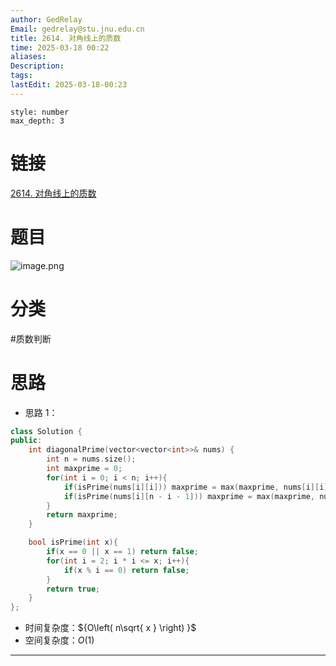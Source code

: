 ```yaml
---
author: GedRelay
Email: gedrelay@stu.jnu.edu.cn
title: 2614. 对角线上的质数
time: 2025-03-18 00:22
aliases: 
Description: 
tags: 
lastEdit: 2025-03-18-00:23
---
```


```toc
style: number
max_depth: 3
```

# 链接
[2614. 对角线上的质数](https://leetcode.cn/problems/prime-in-diagonal/) 

# 题目
![image.png](https://ged-pic-bed.oss-cn-guangzhou.aliyuncs.com/img/202503180023639.png)


# 分类
#质数判断 

# 思路
- 思路 1：


```cpp
class Solution {
public:
    int diagonalPrime(vector<vector<int>>& nums) {
        int n = nums.size();
        int maxprime = 0;
        for(int i = 0; i < n; i++){
            if(isPrime(nums[i][i])) maxprime = max(maxprime, nums[i][i]);
            if(isPrime(nums[i][n - i - 1])) maxprime = max(maxprime, nums[i][n - i - 1]);
        }
        return maxprime;
    }

    bool isPrime(int x){
        if(x == 0 || x == 1) return false;
        for(int i = 2; i * i <= x; i++){
            if(x % i == 0) return false;
        }
        return true;
    }
};
```


- 时间复杂度：${O\left( n\sqrt{ x }  \right)  }$ 
- 空间复杂度：${O\left( 1 \right)  }$ 


---

